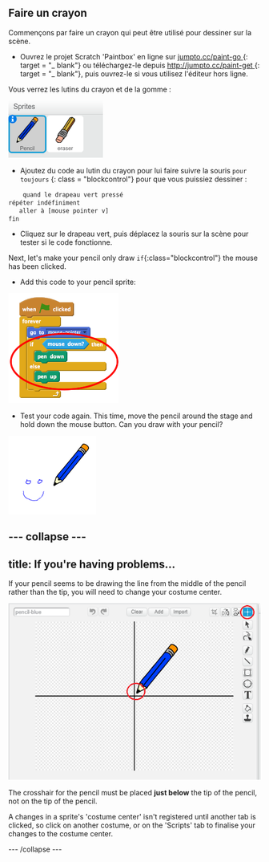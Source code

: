 ## Faire un crayon

Commençons par faire un crayon qui peut être utilisé pour dessiner sur la scène.

+ Ouvrez le projet Scratch 'Paintbox' en ligne sur [ jumpto.cc/paint-go ](http://jumpto.cc/paint-go) {: target = "_ blank"} ou téléchargez-le depuis [ http://jumpto.cc/paint-get ](http://jumpto.cc/paint-get) {: target = "_ blank"}, puis ouvrez-le si vous utilisez l'éditeur hors ligne.

Vous verrez les lutins du crayon et de la gomme :

![screenshot](images/paint-starter.png)

+ Ajoutez du code au lutin du crayon pour lui faire suivre la souris ` pour toujours ` {: class = "blockcontrol"} pour que vous puissiez dessiner :

```blocks
    quand le drapeau vert pressé
répéter indéfiniment
   aller à [mouse pointer v]
fin
```

+ Cliquez sur le drapeau vert, puis déplacez la souris sur la scène pour tester si le code fonctionne.

Next, let's make your pencil only draw `if`{:class="blockcontrol"} the mouse has been clicked.

+ Add this code to your pencil sprite:

![screenshot](images/paint-pencil-draw-code.png)

+ Test your code again. This time, move the pencil around the stage and hold down the mouse button. Can you draw with your pencil?

![screenshot](images/paint-draw.png)

## \--- collapse \---

## title: If you're having problems...

If your pencil seems to be drawing the line from the middle of the pencil rather than the tip, you will need to change your costume center.

![Costume center](images/costume-center.png)

The crosshair for the pencil must be placed **just below** the tip of the pencil, not on the tip of the pencil.

A changes in a sprite's 'costume center' isn't registered until another tab is clicked, so click on another costume, or on the 'Scripts' tab to finalise your changes to the costume center.

\--- /collapse \---